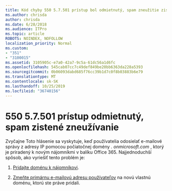 ```yaml
---
title: Kód chyby 550 5.7.501 prístup bol odmietnutý, spam zneužitie zistené
ms.author: chrisda
author: chrisda
ms.date: 6/28/2018
ms.audience: ITPro
ms.topic: article
ROBOTS: NOINDEX, NOFOLLOW
localization_priority: Normal
ms.custom:
- "351"
- "3100015"
ms.assetid: 3105905c-e7a0-42a7-9c5a-61dc56a1d6fc
ms.openlocfilehash: 545cab07cc7c49def849be20bb6363da228a5393
ms.sourcegitcommit: 0b06093dabd685f76cc39b1d7c0f8b03883b6e79
ms.translationtype: MT
ms.contentlocale: sk-SK
ms.lasthandoff: 10/25/2019
ms.locfileid: "36740156"
---
```

# <a name="550-57501-access-denied-spam-abuse-detected"></a>550 5.7.501 prístup odmietnutý, spam zistené zneužívanie

Zvyčajne Toto hlásenie sa vyskytuje, keď používatelia odosielať e-mailové správy z adresy IP pomocou počiatočnej domény *. onmicrosoft.com* , ktorý je priradený k novým nájomníkmi v balíku Office 365. Najjednoduchší spôsob, ako vyriešiť tento problém je:

1. [Pridajte doménu k nájomníkovi](https://docs.microsoft.com//office365/admin/setup/add-domain).

2. [Zmeňte primárnu e-mailovú adresu používateľov](https://docs.microsoft.com//office365/admin/add-users/change-a-user-name-and-email-address) na novú vlastnú doménu, ktorú ste práve pridali.
